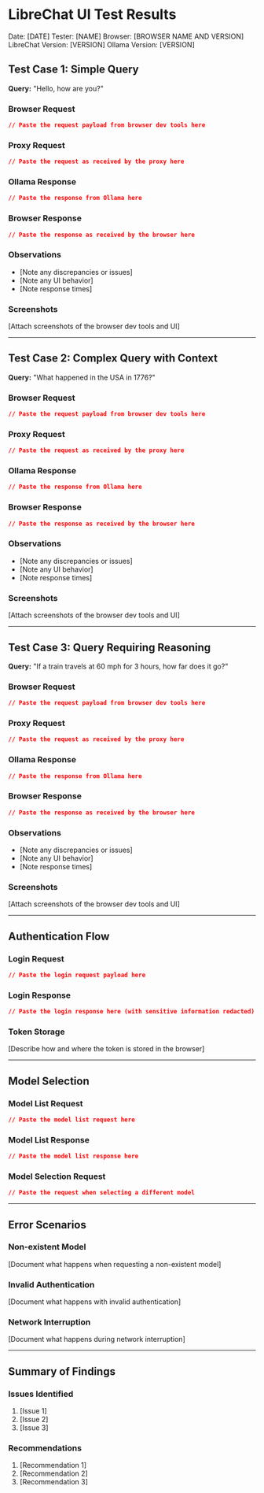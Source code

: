 # LibreChat UI Test Results

Date: [DATE]
Tester: [NAME]
Browser: [BROWSER NAME AND VERSION]
LibreChat Version: [VERSION]
Ollama Version: [VERSION]

## Test Case 1: Simple Query

**Query:** "Hello, how are you?"

### Browser Request
```json
// Paste the request payload from browser dev tools here
```

### Proxy Request
```json
// Paste the request as received by the proxy here
```

### Ollama Response
```json
// Paste the response from Ollama here
```

### Browser Response
```json
// Paste the response as received by the browser here
```

### Observations
- [Note any discrepancies or issues]
- [Note any UI behavior]
- [Note response times]

### Screenshots
[Attach screenshots of the browser dev tools and UI]

---

## Test Case 2: Complex Query with Context

**Query:** "What happened in the USA in 1776?"

### Browser Request
```json
// Paste the request payload from browser dev tools here
```

### Proxy Request
```json
// Paste the request as received by the proxy here
```

### Ollama Response
```json
// Paste the response from Ollama here
```

### Browser Response
```json
// Paste the response as received by the browser here
```

### Observations
- [Note any discrepancies or issues]
- [Note any UI behavior]
- [Note response times]

### Screenshots
[Attach screenshots of the browser dev tools and UI]

---

## Test Case 3: Query Requiring Reasoning

**Query:** "If a train travels at 60 mph for 3 hours, how far does it go?"

### Browser Request
```json
// Paste the request payload from browser dev tools here
```

### Proxy Request
```json
// Paste the request as received by the proxy here
```

### Ollama Response
```json
// Paste the response from Ollama here
```

### Browser Response
```json
// Paste the response as received by the browser here
```

### Observations
- [Note any discrepancies or issues]
- [Note any UI behavior]
- [Note response times]

### Screenshots
[Attach screenshots of the browser dev tools and UI]

---

## Authentication Flow

### Login Request
```json
// Paste the login request payload here
```

### Login Response
```json
// Paste the login response here (with sensitive information redacted)
```

### Token Storage
[Describe how and where the token is stored in the browser]

---

## Model Selection

### Model List Request
```json
// Paste the model list request here
```

### Model List Response
```json
// Paste the model list response here
```

### Model Selection Request
```json
// Paste the request when selecting a different model
```

---

## Error Scenarios

### Non-existent Model
[Document what happens when requesting a non-existent model]

### Invalid Authentication
[Document what happens with invalid authentication]

### Network Interruption
[Document what happens during network interruption]

---

## Summary of Findings

### Issues Identified
1. [Issue 1]
2. [Issue 2]
3. [Issue 3]

### Recommendations
1. [Recommendation 1]
2. [Recommendation 2]
3. [Recommendation 3] 